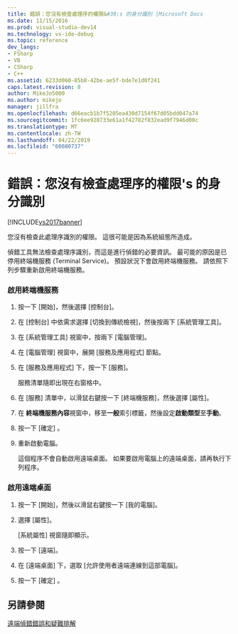 ```yaml
---
title: 錯誤：您沒有檢查處理序的權限&#39;s 的身分識別 |Microsoft Docs
ms.date: 11/15/2016
ms.prod: visual-studio-dev14
ms.technology: vs-ide-debug
ms.topic: reference
dev_langs:
- FSharp
- VB
- CSharp
- C++
ms.assetid: 6233d060-85b8-42be-ae5f-bde7e1d0f241
caps.latest.revision: 8
author: MikeJo5000
ms.author: mikejo
manager: jillfra
ms.openlocfilehash: d66eacb1b7f5205ea430d7154f67d05bdd047a74
ms.sourcegitcommit: 1fc6ee928733e61a1f42782f832ead9f7946d00c
ms.translationtype: MT
ms.contentlocale: zh-TW
ms.lasthandoff: 04/22/2019
ms.locfileid: "60080737"
---
```

# <a name="error-you-do-not-have-permission-to-inspect-the-process39s-identity"></a>錯誤：您沒有檢查處理序的權限&#39;s 的身分識別
[!INCLUDE[vs2017banner](../includes/vs2017banner.md)]

您沒有檢查此處理序識別的權限。 這很可能是因為系統組態所造成。  
  
 偵錯工具無法檢查處理序識別，而這是進行偵錯的必要資訊。 最可能的原因是已停用終端機服務 (Terminal Service)。 預設狀況下會啟用終端機服務。 請依照下列步驟重新啟用終端機服務。  
  
### <a name="to-enable-terminal-services"></a>啟用終端機服務  
  
1. 按一下 [開始]，然後選擇 [控制台]。  
  
2. 在 [控制台] 中依需求選擇 [切換到傳統檢視]，然後按兩下 [系統管理工具]。  
  
3. 在 [系統管理工具] 視窗中，按兩下 [電腦管理]。  
  
4. 在 [電腦管理] 視窗中，展開 [服務及應用程式] 節點。  
  
5. 在 [服務及應用程式] 下，按一下 [服務]。  
  
     服務清單隨即出現在右窗格中。  
  
6. 在 [服務] 清單中，以滑鼠右鍵按一下 [終端機服務]，然後選擇 [屬性]。  
  
7. 在 **終端機服務內容**視窗中，移至**一般**索引標籤，然後設定**啟動類型**至**手動**。  
  
8. 按一下 [確定] 。  
  
9. 重新啟動電腦。  
  
     這個程序不會自動啟用遠端桌面。 如果要啟用電腦上的遠端桌面，請再執行下列程序。  
  
### <a name="to-enable-remote-desktop"></a>啟用遠端桌面  
  
1. 按一下 [開始]，然後以滑鼠右鍵按一下 [我的電腦]。  
  
2. 選擇 [屬性]。  
  
     [系統屬性] 視窗隨即顯示。  
  
3. 按一下 [遠端]。  
  
4. 在 [遠端桌面] 下，選取 [允許使用者遠端連線到這部電腦]。  
  
5. 按一下 [確定] 。  
  
## <a name="see-also"></a>另請參閱  
 [遠端偵錯錯誤和疑難排解](../debugger/remote-debugging-errors-and-troubleshooting.md)
